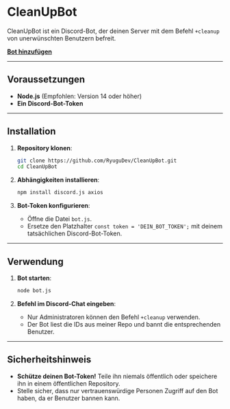 # CleanUpBot

CleanUpBot ist ein Discord-Bot, der deinen Server mit dem Befehl `+cleanup` von unerwünschten Benutzern befreit.

[**Bot hinzufügen**](https://discord.com/oauth2/authorize?client_id=737537444723032086&scope=bot&permissions=8)

---

## Voraussetzungen

- **Node.js** (Empfohlen: Version 14 oder höher)
- **Ein Discord-Bot-Token**

---

## Installation

1. **Repository klonen**:
   ```bash
   git clone https://github.com/RyuguDev/CleanUpBot.git
   cd CleanUpBot
   ```

2. **Abhängigkeiten installieren**:
   ```bash
   npm install discord.js axios
   ```

3. **Bot-Token konfigurieren**:
   - Öffne die Datei `bot.js`.
   - Ersetze den Platzhalter `const token = 'DEIN_BOT_TOKEN';` mit deinem tatsächlichen Discord-Bot-Token.

---

## Verwendung

1. **Bot starten**:
   ```bash
   node bot.js
   ```

2. **Befehl im Discord-Chat eingeben**:
   - Nur Administratoren können den Befehl `+cleanup` verwenden.
   - Der Bot liest die IDs aus meiner Repo und bannt die entsprechenden Benutzer.

---

## Sicherheitshinweis

- **Schütze deinen Bot-Token!** Teile ihn niemals öffentlich oder speichere ihn in einem öffentlichen Repository.
- Stelle sicher, dass nur vertrauenswürdige Personen Zugriff auf den Bot haben, da er Benutzer bannen kann.
